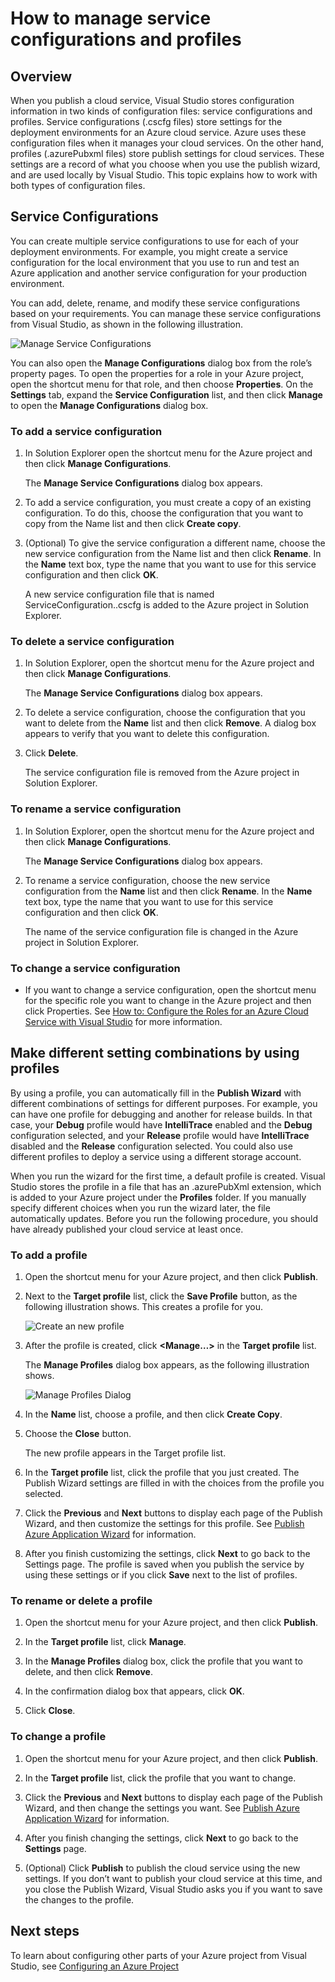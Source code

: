 <properties
   pageTitle="How to manage service configurations and profiles"
   description="Learn how to work with service configurations and profiles configuration files| which store settings for the deployment environments and publish settings for cloud services."
   services="visual-studio-online"
   documentationCenter="na"
   authors="kempb"
   manager="douge"
   editor="tglee" />
<tags
   ms.service="multiple"
   ms.date="08/13/2015"
   wacn.date="" />

# How to manage service configurations and profiles

## Overview

When you publish a cloud service, Visual Studio stores configuration information in two kinds of configuration files: service configurations and profiles. Service configurations (.cscfg files) store settings for the deployment environments for an Azure cloud service. Azure uses these configuration files when it manages your cloud services. On the other hand, profiles (.azurePubxml files) store publish settings for cloud services. These settings are a record of what you choose when you use the publish wizard, and are used locally by Visual Studio. This topic explains how to work with both types of configuration files.

## Service Configurations

You can create multiple service configurations to use for each of your deployment environments. For example, you might create a service configuration for the local environment that you use to run and test an Azure application and another service configuration for your production environment.

You can add, delete, rename, and modify these service configurations based on your requirements. You can manage these service configurations from Visual Studio, as shown in the following illustration.

![Manage Service Configurations](./media/vs-azure-tools-service-configurations-and-profiles-how-to-manage/manage-service-config.png)

You can also open the **Manage Configurations** dialog box from the role’s property pages. To open the properties for a role in your Azure project, open the shortcut menu for that role, and then choose **Properties**. On the **Settings** tab, expand the **Service Configuration** list, and then click **Manage** to open the **Manage Configurations** dialog box.

### To add a service configuration

1. In Solution Explorer open the shortcut menu for the Azure project and then click **Manage Configurations**.

    The **Manage Service Configurations** dialog box appears.

1. To add a service configuration, you must create a copy of an existing configuration. To do this, choose the configuration that you want to copy from the Name list and then click **Create copy**.

1. (Optional) To give the service configuration a different name, choose the new service configuration from the Name list and then click **Rename**. In the **Name** text box, type the name that you want to use for this service configuration and then click **OK**.

    A new service configuration file that is named ServiceConfiguration.<New Name>.cscfg is added to the Azure project in Solution Explorer.


### To delete a service configuration

1. In Solution Explorer, open the shortcut menu for the Azure project and then click **Manage Configurations**.

    The **Manage Service Configurations** dialog box appears.

1. To delete a service configuration, choose the configuration that you want to delete from the **Name** list and then click **Remove**. A dialog box appears to verify that you want to delete this configuration.

1. Click **Delete**.

     The service configuration file is removed from the Azure project in Solution Explorer.


### To rename a service configuration

1. In Solution Explorer, open the shortcut menu for the Azure project and then click **Manage Configurations**.

    The **Manage Service Configurations** dialog box appears.

1. To rename a service configuration, choose the new service configuration from the **Name** list and then click **Rename**. In the **Name** text box, type the name that you want to use for this service configuration and then click **OK**.

    The name of the service configuration file is changed in the Azure project in Solution Explorer.

### To change a service configuration

- If you want to change a service configuration, open the shortcut menu for the specific role you want to change in the Azure project and then click Properties. See [How to: Configure the Roles for an Azure Cloud Service with Visual Studio](https://msdn.microsoft.com/zh-cn/library/azure/hh369931.aspx) for more information.

## Make different setting combinations by using profiles

By using a profile, you can automatically fill in the **Publish Wizard** with different combinations of settings for different purposes. For example, you can have one profile for debugging and another for release builds. In that case, your **Debug** profile would have **IntelliTrace** enabled and the **Debug** configuration selected, and your **Release** profile would have **IntelliTrace** disabled and the **Release** configuration selected. You could also use different profiles to deploy a service using a different storage account.

When you run the wizard for the first time, a default profile is created. Visual Studio stores the profile in a file that has an .azurePubXml extension, which is added to your Azure project under the **Profiles** folder. If you manually specify different choices when you run the wizard later, the file automatically updates. Before you run the following procedure, you should have already published your cloud service at least once.

### To add a profile

1. Open the shortcut menu for your Azure project, and then click **Publish**.

1. Next to the **Target profile** list, click the **Save Profile** button, as the following illustration shows. This creates a profile for you.

    ![Create an new profile](./media/vs-azure-tools-service-configurations-and-profiles-how-to-manage/create-new-profile.png)

1. After the profile is created, click **<Manage…>** in the **Target profile** list.

    The **Manage Profiles** dialog box appears, as the following illustration shows.

    ![Manage Profiles Dialog](./media/vs-azure-tools-service-configurations-and-profiles-how-to-manage/manage-profiles.png)

1. In the **Name** list, choose a profile, and then click **Create Copy**.

1. Choose the **Close** button.

    The new profile appears in the Target profile list.

1. In the **Target profile** list, click the profile that you just created. The Publish Wizard settings are filled in with the choices from the profile you selected.

1. Click the **Previous** and **Next** buttons to display each page of the Publish Wizard, and then customize the settings for this profile. See [Publish Azure Application Wizard](/documentation/articles/vs-azure-tools-publish-azure-application-wizard/) for information.

1. After you finish customizing the settings, click **Next** to go back to the Settings page. The profile is saved when you publish the service by using these settings or if you click **Save** next to the list of profiles.

### To rename or delete a profile

1. Open the shortcut menu for your Azure project, and then click **Publish**.

1. In the **Target profile** list, click **Manage**.

1. In the **Manage Profiles** dialog box, click the profile that you want to delete, and then click **Remove**.

1. In the confirmation dialog box that appears, click **OK**.

1. Click **Close**.

### To change a profile

1. Open the shortcut menu for your Azure project, and then click **Publish**.

1. In the **Target profile** list, click the profile that you want to change.

1. Click the **Previous** and **Next** buttons to display each page of the Publish Wizard, and then change the settings you want. See [Publish Azure Application Wizard](/documentation/articles/vs-azure-tools-publish-azure-application-wizard/) for information.

1. After you finish changing the settings, click **Next** to go back to the **Settings** page.

1. (Optional) Click **Publish** to publish the cloud service using the new settings. If you don’t want to publish your cloud service at this time, and you close the Publish Wizard, Visual Studio asks you if you want to save the changes to the profile.

## Next steps

To learn about configuring other parts of your Azure project from Visual Studio, see [Configuring an Azure Project](https://azure.microsoft.com/zh-cn/documentation/articles/vs-azure-tools-configuring-an-azure-project/)
